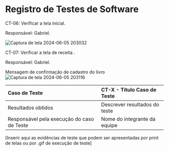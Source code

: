 # Registro de Testes de Software

CT-06: Verificar a tela inicial.

Responsável: Gabriel.

![Captura de tela 2024-06-05 203032](https://github.com/ICEI-PUC-Minas-PMV-ADS/pmv-ads-2024-1-e1-proj-web-t14-health-web/assets/167947707/b845244f-3118-45ea-8758-1735c198c5ec)

CT-07: Verificar a tela de receita  .

Responsável: Gabriel.

Mensagem de confirmação de cadastro do livro
![Captura de tela 2024-06-05 203116](https://github.com/ICEI-PUC-Minas-PMV-ADS/pmv-ads-2024-1-e1-proj-web-t14-health-web/assets/167947707/65f56cfa-8058-4c52-b3cb-8ab7ad961936)

|Caso de Teste    | CT-X - Título Caso de Teste |
|:---|:---|
| Resultados obtidos | Descrever resultados do teste  |
| Responsável pela execução do caso de Teste | Nome do integrante da equipe |

[Inserir aqui as evidências de teste que podem ser apresentadas por print de telas ou por .gif de execução de teste]
